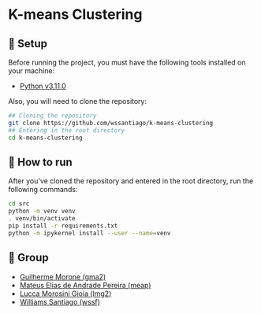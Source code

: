 # K-means Clustering

## 🔧 Setup

Before running the project, you must have the following tools installed on your machine: 
* [Python v3.11.0](https://www.python.org/downloads/release/python-3110/)

Also, you will need to clone the repository:

```bash
## Cloning the repository
git clone https://github.com/wssantiago/k-means-clustering
## Entering in the root directory
cd k-means-clustering
```

## 🚀 How to run

After you've cloned the repository and entered in the root directory, run the following commands:

```bash
cd src
python -m venv venv
. venv/bin/activate
pip install -r requirements.txt
python -m ipykernel install --user --name=venv
```

## 👥 Group

- [Guilherme Morone (gma2)](https://github.com/guimorone)
- [Mateus Elias de Andrade Pereira (meap)](https://github.com/mateuseap)
- [Lucca Morosini Gioia (lmg2)](https://github.com/LuccaMorosiniGioia)
- [Williams Santiago (wssf)](https://github.com/wssantiago)
